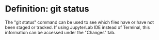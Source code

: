 # Definition: git status

The "git status" command can be used to see which files have or have not been staged or tracked. If using JupyterLab IDE instead of Terminal, this information can be accessed under the "Changes" tab.